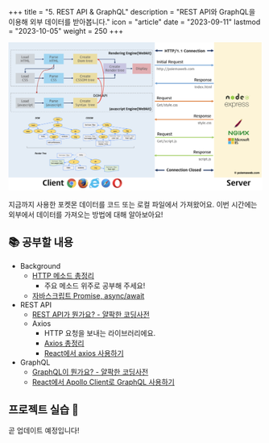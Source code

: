 +++
title = "5. REST API & GraphQL"
description = "REST API와 GraphQL을 이용해 외부 데이터를 받아봅니다."
icon = "article"
date = "2023-09-11"
lastmod = "2023-10-05"
weight = 250
+++

![사이트 동작 흐름](images/web.png)

지금까지 사용한 포켓몬 데이터를 코드 또는 로컬 파일에서 가져왔어요. 이번 시간에는 외부에서 데이터를 가져오는 방법에 대해 알아보아요!

## 📚 공부할 내용

- Background
  - [HTTP 메소드 총정리](https://inpa.tistory.com/entry/WEB-%F0%9F%8C%90-HTTP-%EB%A9%94%EC%84%9C%EB%93%9C-%EC%A2%85%EB%A5%98-%ED%86%B5%EC%8B%A0-%EA%B3%BC%EC%A0%95-%F0%9F%92%AF-%EC%B4%9D%EC%A0%95%EB%A6%AC)
    - 주요 메소드 위주로 공부해 주세요!
  - [자바스크립트 Promise, async/await](https://javascript.info/async)
- REST API
  - [REST API가 뭔가요? - 얄팍한 코딩사전](https://www.youtube.com/watch?v=iOueE9AXDQQ&ab_channel=%EC%96%84%ED%8C%8D%ED%95%9C%EC%BD%94%EB%94%A9%EC%82%AC%EC%A0%84)
  - Axios
    - HTTP 요청을 보내는 라이브러리에요.
    - [Axios 총정리](https://inpa.tistory.com/entry/AXIOS-%F0%9F%93%9A-%EC%84%A4%EC%B9%98-%EC%82%AC%EC%9A%A9)
    - [React에서 axios 사용하기](https://www.youtube.com/watch?v=9-OrcyggmKQ&ab_channel=%EC%BD%94%EC%A7%80%EC%BD%94%EB%8D%94KossieCoder)
- GraphQL
  - [GraphQL이 뭔가요? - 얄팍한 코딩사전](https://www.youtube.com/watch?v=EkWI6Ru8lFQ&ab_channel=%EC%96%84%ED%8C%8D%ED%95%9C%EC%BD%94%EB%94%A9%EC%82%AC%EC%A0%84)
  - [React에서 Apollo Client로 GraphQL 사용하기](https://www.daleseo.com/graphql-react-apollo-client/)
  
## 프로젝트 실습 🎈

곧 업데이트 예정입니다!
